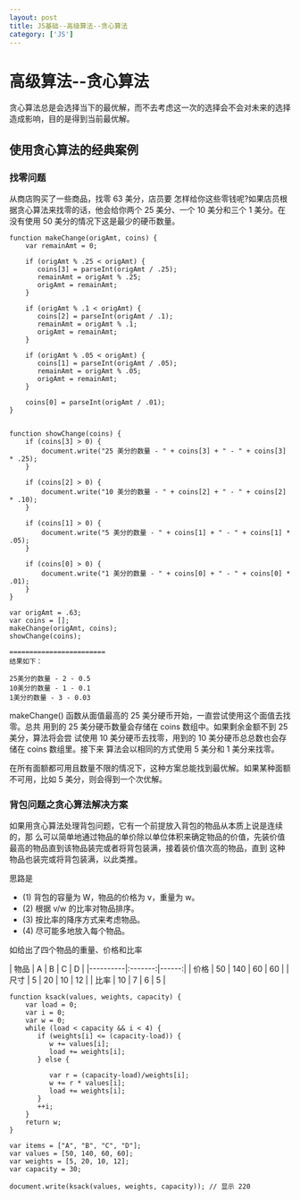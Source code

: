 ```yaml
---
layout: post
title: JS基础--高级算法--贪心算法 
category: ['JS'] 
---
```



# 高级算法--贪心算法 

贪心算法总是会选择当下的最优解，而不去考虑这一次的选择会不会对未来的选择造成影响，目的是得到当前最优解。


## 使用贪心算法的经典案例 

### 找零问题 

从商店购买了一些商品，找零 63 美分，店员要 怎样给你这些零钱呢?如果店员根据贪心算法来找零的话，他会给你两个 25 美分、一个 10 美分和三个 1 美分。在没有使用 50 美分的情况下这是最少的硬币数量。


```
function makeChange(origAmt, coins) {
    var remainAmt = 0;

    if (origAmt % .25 < origAmt) {
       coins[3] = parseInt(origAmt / .25);
       remainAmt = origAmt % .25;
       origAmt = remainAmt;
    }

    if (origAmt % .1 < origAmt) {
       coins[2] = parseInt(origAmt / .1);
       remainAmt = origAmt % .1;
       origAmt = remainAmt;
    }

    if (origAmt % .05 < origAmt) {
       coins[1] = parseInt(origAmt / .05);
       remainAmt = origAmt % .05;
       origAmt = remainAmt;
    }

    coins[0] = parseInt(origAmt / .01);
}


function showChange(coins) {
    if (coins[3] > 0) {
        document.write("25 美分的数量 - " + coins[3] + " - " + coins[3] * .25); 
    }

    if (coins[2] > 0) {
        document.write("10 美分的数量 - " + coins[2] + " - " + coins[2] * .10);
    }

    if (coins[1] > 0) {
        document.write("5 美分的数量 - " + coins[1] + " - " + coins[1] * .05);
    }

    if (coins[0] > 0) {
        document.write("1 美分的数量 - " + coins[0] + " - " + coins[0] * .01);
    } 
}

var origAmt = .63;
var coins = [];
makeChange(origAmt, coins);
showChange(coins);

========================
结果如下：

25美分的数量 - 2 - 0.5 
10美分的数量 - 1 - 0.1 
1美分的数量 - 3 - 0.03
```


makeChange() 函数从面值最高的 25 美分硬币开始，一直尝试使用这个面值去找零。总共 用到的 25 美分硬币数量会存储在 coins 数组中。如果剩余金额不到 25 美分，算法将会尝 试使用 10 美分硬币去找零，用到的 10 美分硬币总总数也会存储在 coins 数组里。接下来 算法会以相同的方式使用 5 美分和 1 美分来找零。

在所有面额都可用且数量不限的情况下，这种方案总能找到最优解。如果某种面额不可用，比如 5 美分，则会得到一个次优解。

### 背包问题之贪心算法解决方案


如果用贪心算法处理背包问题，它有一个前提放入背包的物品从本质上说是连续的，那 么可以简单地通过物品的单价除以单位体积来确定物品的价值，先装价值最高的物品直到该物品装完或者将背包装满，接着装价值次高的物品，直到 这种物品也装完或将背包装满，以此类推。

思路是

* (1) 背包的容量为 W，物品的价格为 v，重量为 w。 
* (2) 根据 v/w 的比率对物品排序。
* (3) 按比率的降序方式来考虑物品。
* (4) 尽可能多地放入每个物品。



如给出了四个物品的重量、价格和比率

| 物品   | A |  B | C | D |
|----------|:-------:|------:|
| 价格 |  50 | 140 | 60 | 60 |
| 尺寸 |   5 | 20  | 10 | 12  |
| 比率 |  10 | 7   | 6  | 5   |

```
function ksack(values, weights, capacity) {
    var load = 0;
    var i = 0;
    var w = 0;
    while (load < capacity && i < 4) {
       if (weights[i] <= (capacity-load)) {
          w += values[i];
          load += weights[i];
       } else {
       
          var r = (capacity-load)/weights[i];
          w += r * values[i];
          load += weights[i];
       } 
       ++i;
    }
    return w;
}

var items = ["A", "B", "C", "D"];
var values = [50, 140, 60, 60];
var weights = [5, 20, 10, 12];
var capacity = 30;

document.write(ksack(values, weights, capacity)); // 显示 220
```
